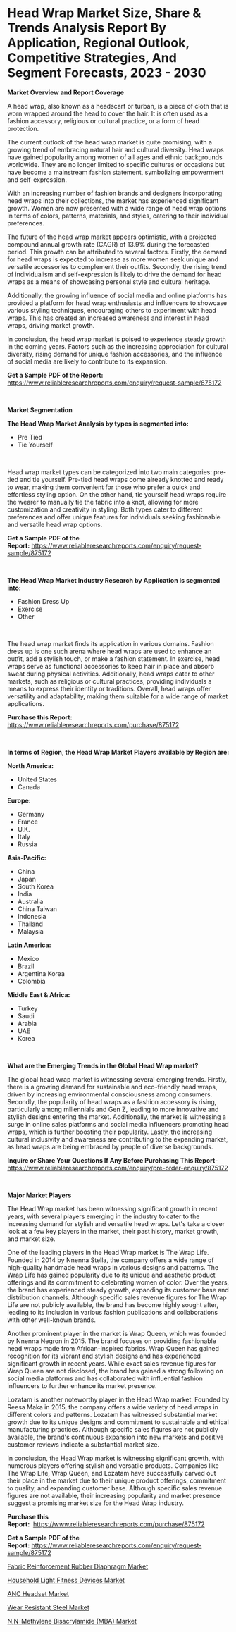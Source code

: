 <p><h1>Head Wrap Market Size, Share & Trends Analysis Report By Application, Regional Outlook, Competitive Strategies, And Segment Forecasts, 2023 - 2030</h1></p><p><strong>Market Overview and Report Coverage</strong></p>
<p><p>A head wrap, also known as a headscarf or turban, is a piece of cloth that is worn wrapped around the head to cover the hair. It is often used as a fashion accessory, religious or cultural practice, or a form of head protection.</p><p>The current outlook of the head wrap market is quite promising, with a growing trend of embracing natural hair and cultural diversity. Head wraps have gained popularity among women of all ages and ethnic backgrounds worldwide. They are no longer limited to specific cultures or occasions but have become a mainstream fashion statement, symbolizing empowerment and self-expression.</p><p>With an increasing number of fashion brands and designers incorporating head wraps into their collections, the market has experienced significant growth. Women are now presented with a wide range of head wrap options in terms of colors, patterns, materials, and styles, catering to their individual preferences.</p><p>The future of the head wrap market appears optimistic, with a projected compound annual growth rate (CAGR) of 13.9% during the forecasted period. This growth can be attributed to several factors. Firstly, the demand for head wraps is expected to increase as more women seek unique and versatile accessories to complement their outfits. Secondly, the rising trend of individualism and self-expression is likely to drive the demand for head wraps as a means of showcasing personal style and cultural heritage.</p><p>Additionally, the growing influence of social media and online platforms has provided a platform for head wrap enthusiasts and influencers to showcase various styling techniques, encouraging others to experiment with head wraps. This has created an increased awareness and interest in head wraps, driving market growth.</p><p>In conclusion, the head wrap market is poised to experience steady growth in the coming years. Factors such as the increasing appreciation for cultural diversity, rising demand for unique fashion accessories, and the influence of social media are likely to contribute to its expansion.</p></p>
<p><strong>Get a Sample PDF of the Report:</strong> <a href="https://www.reliableresearchreports.com/enquiry/request-sample/875172">https://www.reliableresearchreports.com/enquiry/request-sample/875172</a></p>
<p>&nbsp;</p>
<p><strong>Market Segmentation</strong></p>
<p><strong>The Head Wrap Market Analysis by types is segmented into:</strong></p>
<p><ul><li>Pre Tied</li><li>Tie Yourself</li></ul></p>
<p>&nbsp;</p>
<p><p>Head wrap market types can be categorized into two main categories: pre-tied and tie yourself. Pre-tied head wraps come already knotted and ready to wear, making them convenient for those who prefer a quick and effortless styling option. On the other hand, tie yourself head wraps require the wearer to manually tie the fabric into a knot, allowing for more customization and creativity in styling. Both types cater to different preferences and offer unique features for individuals seeking fashionable and versatile head wrap options.</p></p>
<p><strong>Get a Sample PDF of the Report:</strong>&nbsp;<a href="https://www.reliableresearchreports.com/enquiry/request-sample/875172">https://www.reliableresearchreports.com/enquiry/request-sample/875172</a></p>
<p>&nbsp;</p>
<p><strong>The Head Wrap Market Industry Research by Application is segmented into:</strong></p>
<p><ul><li>Fashion Dress Up</li><li>Exercise</li><li>Other</li></ul></p>
<p>&nbsp;</p>
<p><p>The head wrap market finds its application in various domains. Fashion dress up is one such arena where head wraps are used to enhance an outfit, add a stylish touch, or make a fashion statement. In exercise, head wraps serve as functional accessories to keep hair in place and absorb sweat during physical activities. Additionally, head wraps cater to other markets, such as religious or cultural practices, providing individuals a means to express their identity or traditions. Overall, head wraps offer versatility and adaptability, making them suitable for a wide range of market applications.</p></p>
<p><strong>Purchase this Report:</strong>&nbsp; <a href="https://www.reliableresearchreports.com/purchase/875172">https://www.reliableresearchreports.com/purchase/875172</a></p>
<p>&nbsp;</p>
<p><strong>In terms of Region, the Head Wrap Market Players available by Region are:</strong></p>
<p>
    <p> <strong> North America: </strong>
        <ul>
            <li>United States</li>
            <li>Canada</li>
        </ul>
        </p> 
    <p> <strong> Europe: </strong>
        <ul>
            <li>Germany</li>
            <li>France</li>
            <li>U.K.</li>
            <li>Italy</li>
            <li>Russia</li>
        </ul>
        </p> 
    <p> <strong> Asia-Pacific: </strong>
        <ul>
            <li>China</li>
            <li>Japan</li>
            <li>South Korea</li>
            <li>India</li>
            <li>Australia</li>
            <li>China Taiwan</li>
            <li>Indonesia</li>
            <li>Thailand</li>
            <li>Malaysia</li>
        </ul>
        </p> 
    <p> <strong> Latin America: </strong>
        <ul>
            <li>Mexico</li>
            <li>Brazil</li>
            <li>Argentina Korea</li>
            <li>Colombia</li>
        </ul>
        </p> 
    <p> <strong> Middle East & Africa: </strong>
        <ul>
            <li>Turkey</li>
            <li>Saudi</li>
            <li>Arabia</li>
            <li>UAE</li>
            <li>Korea</li>
        </ul>
    </p>
    </p>
<p>&nbsp;</p>
<p><strong>What are the Emerging Trends in the Global Head Wrap market?</strong></p>
<p><p>The global head wrap market is witnessing several emerging trends. Firstly, there is a growing demand for sustainable and eco-friendly head wraps, driven by increasing environmental consciousness among consumers. Secondly, the popularity of head wraps as a fashion accessory is rising, particularly among millennials and Gen Z, leading to more innovative and stylish designs entering the market. Additionally, the market is witnessing a surge in online sales platforms and social media influencers promoting head wraps, which is further boosting their popularity. Lastly, the increasing cultural inclusivity and awareness are contributing to the expanding market, as head wraps are being embraced by people of diverse backgrounds.</p></p>
<p><strong>Inquire or Share Your Questions If Any Before Purchasing This Report</strong>- <a href="https://www.reliableresearchreports.com/enquiry/pre-order-enquiry/875172">https://www.reliableresearchreports.com/enquiry/pre-order-enquiry/875172</a></p>
<p>&nbsp;</p>
<p><strong>Major Market Players</strong></p>
<p><p>The Head Wrap market has been witnessing significant growth in recent years, with several players emerging in the industry to cater to the increasing demand for stylish and versatile head wraps. Let's take a closer look at a few key players in the market, their past history, market growth, and market size.</p><p>One of the leading players in the Head Wrap market is The Wrap Life. Founded in 2014 by Nnenna Stella, the company offers a wide range of high-quality handmade head wraps in various designs and patterns. The Wrap Life has gained popularity due to its unique and aesthetic product offerings and its commitment to celebrating women of color. Over the years, the brand has experienced steady growth, expanding its customer base and distribution channels. Although specific sales revenue figures for The Wrap Life are not publicly available, the brand has become highly sought after, leading to its inclusion in various fashion publications and collaborations with other well-known brands.</p><p>Another prominent player in the market is Wrap Queen, which was founded by Nnenna Negron in 2015. The brand focuses on providing fashionable head wraps made from African-inspired fabrics. Wrap Queen has gained recognition for its vibrant and stylish designs and has experienced significant growth in recent years. While exact sales revenue figures for Wrap Queen are not disclosed, the brand has gained a strong following on social media platforms and has collaborated with influential fashion influencers to further enhance its market presence.</p><p>Lozatam is another noteworthy player in the Head Wrap market. Founded by Reesa Maka in 2015, the company offers a wide variety of head wraps in different colors and patterns. Lozatam has witnessed substantial market growth due to its unique designs and commitment to sustainable and ethical manufacturing practices. Although specific sales figures are not publicly available, the brand's continuous expansion into new markets and positive customer reviews indicate a substantial market size.</p><p>In conclusion, the Head Wrap market is witnessing significant growth, with numerous players offering stylish and versatile products. Companies like The Wrap Life, Wrap Queen, and Lozatam have successfully carved out their place in the market due to their unique product offerings, commitment to quality, and expanding customer base. Although specific sales revenue figures are not available, their increasing popularity and market presence suggest a promising market size for the Head Wrap industry.</p></p>
<p><strong>Purchase this Report:</strong>&nbsp;&nbsp;<a href="https://www.reliableresearchreports.com/purchase/875172">https://www.reliableresearchreports.com/purchase/875172</a></p>
<p></p>
<p><strong>Get a Sample PDF of the Report:</strong>&nbsp;<a href="https://www.reliableresearchreports.com/enquiry/request-sample/875172">https://www.reliableresearchreports.com/enquiry/request-sample/875172</a></p>
<p><p><a href="https://issuu.com/reportprime-2/docs/fabric-reinforcement-rubber-diaphragm-market-size-?fr=xKAE9_zU1NQ">Fabric Reinforcement Rubber Diaphragm Market</a></p><p><a href="https://medium.com/@williambatz97/household-light-fitness-devices-market-size-growth-forecast-2023-2030-69c9d5add4fb">Household Light Fitness Devices Market</a></p><p><a href="https://www.reportprime.com/anc-headset-r915">ANC Headset Market</a></p><p><a href="https://www.reportprime.com/wear-resistant-steel-r364">Wear Resistant Steel Market</a></p><p><a href="https://issuu.com/reportprime-2/docs/nn-methylene-bisacrylamide-mba-market-size-2030.pp?fr=xKAE9_zU1NQ">N,N-Methylene Bisacrylamide (MBA) Market</a></p></p>